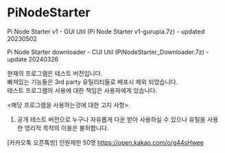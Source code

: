 # PiNodeStarter
Pi Node Starter v1  - GUI Util (Pi Node Starter v1-gurupia.7z) - updated 20230502

Pi Node Starter downloader - CUI Util (PiNodeStarter_Downloader.7z) - update 20240326
 
 현재의 프로그램은 테스트 버전입니다.  
 빠져있는 기능들은 3rd party 유틸리티들로  배포시 제외 되었습니다.  
 테스트 프로그램의 사용에 대한 책임은 사용자에게 있습니다.
 
 <해당 프로그램을 사용하는것에 대한 고지 사항>
 
1. 공개 테스트 버전으로 누구나 자유롭게 다운 받아 사용하실 수 있으나 유틸을 사용한 영리적 목적의 이용은 불허합니다.

[카카오톡 오픈톡방] 인원제한 50명
https://open.kakao.com/o/g44sHwee





